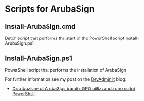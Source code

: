 # Scripts for ArubaSign

## Install-ArubaSign.cmd
Batch script that performs the start of the PowerShell script Install-ArubaSign.ps1

## Install-ArubaSign.ps1
PowerShell script that performs the installation of ArubaSign

For further information see my post on the [DevAdmin.it](https://www.devadmin.it/) blog:
- [Distribuzione di ArubaSign tramite GPO utilizzando uno script PowerShell]([https://www.devadmin.it/2024/03/09/script-powershell-per-linstallazione-di-sophos-connect-2-0-tramite-gpo/](https://www.devadmin.it/2024/04/15/distribuzione-di-arubasign-tramite-gpo-utilizzando-uno-script-powershell/))
